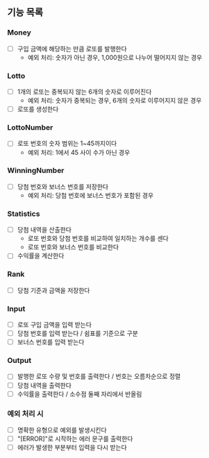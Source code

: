 ## 기능 목록

### Money
- [ ] 구입 금액에 해당하는 만큼 로또를 발행한다
  - 예외 처리: 숫자가 아닌 경우, 1,000원으로 나누어 떨어지지 않는 경우

### Lotto
- [ ] 1개의 로또는 중복되지 않는 6개의 숫자로 이루어진다
  - 예외 처리: 숫자가 중복되는 경우, 6개의 숫자로 이루어지지 않은 경우
- [ ] 로또를 생성한다

### LottoNumber
- [ ] 로또 번호의 숫자 범위는 1~45까지이다
  - 예외 처리: 1에서 45 사이 수가 아닌 경우

### WinningNumber
- [ ] 당첨 번호와 보너스 번호를 저장한다
  - 예외 처리: 당첨 번호에 보너스 번호가 포함된 경우

### Statistics
- [ ] 당첨 내역을 산출한다
  - 로또 번호와 당첨 번호를 비교하여 일치하는 개수를 센다
  - 로또 번호와 보너스 번호를 비교한다
- [ ] 수익률을 계산한다

### Rank
- [ ] 당첨 기준과 금액을 저장한다

### Input
- [ ] 로또 구입 금액을 입력 받는다
- [ ] 당첨 번호를 입력 받는다 / 쉼표를 기준으로 구분
- [ ] 보너스 번호를 입력 받는다

### Output
- [ ] 발행한 로또 수량 및 번호를 출력한다 / 번호는 오름차순으로 정렬
- [ ] 당첨 내역을 출력한다
- [ ] 수익률을 출력한다 / 소수점 둘째 자리에서 반올림

### 예외 처리 시
- [ ] 명확한 유형으로 예외를 발생시킨다
- [ ] "[ERROR]"로 시작하는 에러 문구를 출력한다
- [ ] 에러가 발생한 부분부터 입력을 다시 받는다